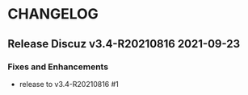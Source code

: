 # CHANGELOG

## Release Discuz v3.4-R20210816 2021-09-23
### Fixes and Enhancements
- release to v3.4-R20210816 #1
